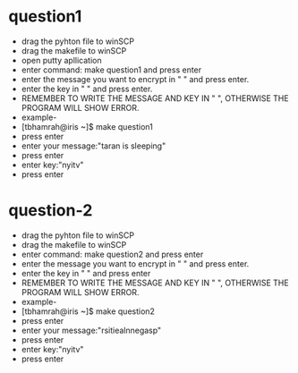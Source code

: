 # question1

 * drag the pyhton file to winSCP
 * drag the makefile to winSCP
 * open putty apllication
 * enter command: make question1 and press enter
 * enter the message you want to encrypt in " " and press enter.
 * enter the key in " " and press enter.
 * REMEMBER TO WRITE THE MESSAGE AND KEY IN " ", OTHERWISE THE PROGRAM WILL SHOW ERROR.
 * example-
 * [tbhamrah@iris ~]$ make question1
 * press enter
 * enter your message:"taran is sleeping"
 * press enter
 * enter key:"nyitv"
 * press enter
 
 
# question-2

* drag the pyhton file to winSCP
* drag the makefile to winSCP
* enter command: make question2 and press enter
* enter the message you want to encrypt in " " and press enter.
* enter the key in " " and press enter
* REMEMBER TO WRITE THE MESSAGE AND KEY IN " ", OTHERWISE THE PROGRAM WILL SHOW ERROR.
* example-
* [tbhamrah@iris ~]$ make question2
* press enter
* enter your message:"rsitiealnnegasp"
* press enter
* enter key:"nyitv"
* press enter


